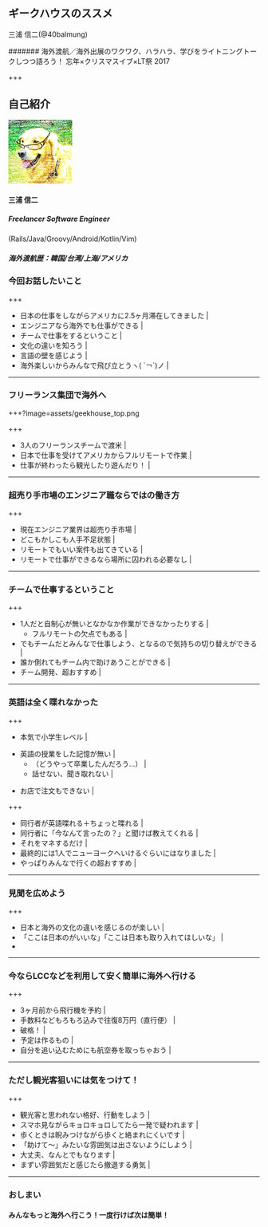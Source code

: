 ## ギークハウスのススメ

三浦 信二(@40balmung)

####### 海外渡航／海外出展のワクワク、ハラハラ、学びをライトニングトークしつつ語ろう！ 忘年×クリスマスイブ×LT祭 2017

+++

## 自己紹介

![ProfileImage](assets/profile.jpg)

#### 三浦 信二
##### Freelancer Software Engineer
(Rails/Java/Groovy/Android/Kotlin/Vim)
##### 海外渡航歴：韓国/台湾/上海/アメリカ

### 今回お話したいこと

+++

- 日本の仕事をしながらアメリカに2.5ヶ月滞在してきました |
- エンジニアなら海外でも仕事ができる |
- チームで仕事をするということ |
- 文化の違いを知ろう |
- 言語の壁を感じよう |
- 海外楽しいからみんなで飛び立とうヽ( ´￢`)ノ |


---


### フリーランス集団で海外へ

+++?image=assets/geekhouse_top.png

+++

- 3人のフリーランスチームで渡米 |
- 日本で仕事を受けてアメリカからフルリモートで作業 |
- 仕事が終わったら観光したり遊んだり！ |


---


### 超売り手市場のエンジニア職ならではの働き方

+++

- 現在エンジニア業界は超売り手市場 |
- どこもかしこも人手不足状態 |
- リモートでもいい案件も出てきている |
- リモートで仕事ができるなら場所に囚われる必要なし |


---


### チームで仕事するということ

+++

- 1人だと自制心が無いとなかなか作業ができなかったりする |
  * フルリモートの欠点でもある |
- でもチームだとみんなで仕事しよう、となるので気持ちの切り替えができる |
- 誰か倒れてもチーム内で助けあうことができる |
- チーム開発、超おすすめ |


---


### 英語は全く喋れなかった

+++

- 本気で小学生レベル |
* 英語の授業をした記憶が無い |
  * （どうやって卒業したんだろう...） |
  - 話せない、聞き取れない |
- お店で注文もできない |


+++

- 同行者が英語喋れる＋ちょっと喋れる |
- 同行者に「今なんて言ったの？」と聞けば教えてくれる |
- それをマネするだけ |
- 最終的には1人でニューヨークへいけるぐらいにはなりました |
- やっぱりみんなで行くの超おすすめ |


---


### 見聞を広めよう

+++

- 日本と海外の文化の違いを感じるのが楽しい |
- 「ここは日本のがいいな」「ここは日本も取り入れてほしいな」 |
-


---


### 今ならLCCなどを利用して安く簡単に海外へ行ける

+++

- 3ヶ月前から飛行機を予約 |
- 手数料などもろもろ込みで往復8万円（直行便） |
- 破格！ |
- 予定は作るもの |
- 自分を追い込むためにも航空券を取っちゃおう |


---


### ただし観光客狙いには気をつけて！

+++

- 観光客と思われない格好、行動をしよう |
- スマホ見ながらキョロキョロしてたら一発で疑われます |
- 歩くときは睨みつけながら歩くと絡まれにくいです |
- 「助けて〜」みたいな雰囲気は出さないようにしよう |
- 大丈夫、なんとでもなります |
- まずい雰囲気だと感じたら撤退する勇気 |


---


### おしまい

#### みんなもっと海外へ行こう！一度行けば次は簡単！
